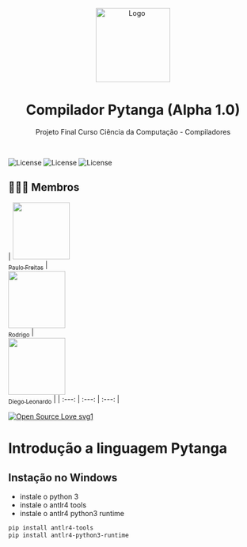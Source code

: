 
<!-- Logo/Banner do Projeto -->
<p align="center">
  <img src="https://avatars.githubusercontent.com/u/101726620?s=200&v=4" alt="Logo" width="auto" height="150">
  <h1 align="center">Compilador Pytanga (Alpha 1.0)</h1>
  
  <p align="center">
    Projeto Final Curso Ciência da Computação - Compiladores 
  </p>
</p>
<br />
<!-- Shields do Projeto -->

![License](https://img.shields.io/badge/UNIFG-Analise%20de%20Algoritmos%20-red.svg)
![License](https://img.shields.io/badge/UNIFG-Práticas%20de%20Banco%20de%20Dados-blue.svg)
![License](https://img.shields.io/badge/UNIFG-Linguagem%20Formal%20Automatos-green.svg)
<!-- Shields do Projeto -->
## 👨🏻‍🏫 Membros 
| [<img src="https://avatars.githubusercontent.com/u/42820569?v=4" width=115><br><sub>Paulo Freitas</sub>](https://github.com/paulofreitas-py) |  
[<img src="https://avatars.githubusercontent.com/" width=115><br><sub>Rodrigo</sub>](https://github.com/) |  
[<img src="https://avatars.githubusercontent.com/u/65420105?v=4" width=115><br><sub>Diego Leonardo</sub>](https://github.comDiego6699) |
| :---: | :---: | :---: |

[![Open Source Love svg1](https://badges.frapsoft.com/os/v1/open-source.svg?v=103)](https://github.com/ellerbrock/open-source-badges/)

# Introdução a linguagem Pytanga

## Instação no Windows

- instale o python 3
- instale o antlr4 tools
- instale o antlr4 python3 runtime

```bash
pip install antlr4-tools
pip install antlr4-python3-runtime
```
